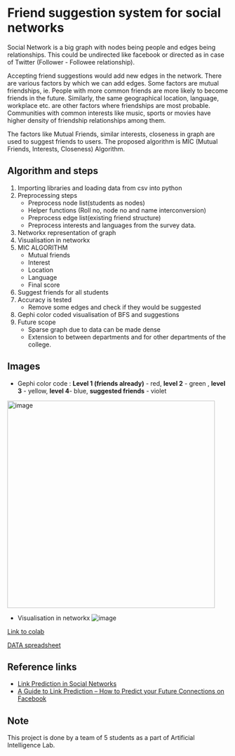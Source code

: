# Friend suggestion system for social networks

Social Network is a big graph with nodes being people and edges being relationships. This could be undirected like facebook or directed as in case of Twitter (Follower - Followee relationship).

Accepting friend suggestions would add new edges in the network. There are various factors by which we can add edges. Some factors are mutual friendships, ie. People with more common friends are more likely to become friends in the future. Similarly, the same geographical location, language, workplace etc. are other factors where friendships are most probable. Communities with common interests like music, sports or movies have higher density of friendship relationships among them.

The factors like Mutual Friends, similar interests, closeness in graph are used to suggest friends to users. The proposed algorithm is MIC (Mutual Friends, Interests, Closeness) Algorithm.


## Algorithm and steps
1. Importing libraries and loading data from csv into python
2. Preprocessing steps
    - Preprocess node list(students as nodes)
    - Helper functions (Roll no, node no and name interconversion)
    - Preprocess edge list(existing friend structure)
    - Preprocess interests and languages from the survey data. 
 3. Networkx representation of graph
 4. Visualisation in networkx
 5. MIC ALGORITHM
    - Mutual friends 
    - Interest
    - Location
    - Language
    - Final score 
 6. Suggest friends for all students
 7. Accuracy is tested
    - Remove some edges and check if they would be suggested
 8. Gephi color coded visualisation of BFS and suggestions
 9. Future scope
    - Sparse graph due to data can be made dense
    - Extension to between departments and for other departments of the college. 
    
    
 ## Images

 
 - Gephi color code : **Level 1 (friends already)** - red, **level 2** - green , **level 3** - yellow, **level 4**- blue, **suggested friends** - violet
 
 <img width="473" alt="image" src="https://user-images.githubusercontent.com/43994542/154804779-b5b310ca-efb1-45ab-b0ac-ecc8f4caafc4.png">
 
  - Visualisation in networkx
 ![image](https://user-images.githubusercontent.com/43994542/154804475-d6314c76-ba48-40d1-a1ee-ebb12e4ba83a.png)


[Link to colab](https://colab.research.google.com/drive/1oTWj-OM1v1SF1a-Oz3zjD7AVGrlH1UCH?authuser=1)

[DATA spreadsheet](https://docs.google.com/spreadsheets/d/1W7CVlwp7sqb9YnByTjMy6OHff8ceBl_ZxgF2aPvhc88/edit#gid=0)

## Reference links

- [Link Prediction in Social Networks](https://medium.com/@gorerohan15/link-prediction-in-social-networks-599e6d9bed9b)
- [A Guide to Link Prediction – How to Predict your Future Connections on Facebook](https://www.analyticsvidhya.com/blog/2020/01/link-prediction-how-to-predict-your-future-connections-on-facebook/)

## Note
This project is done by a team of 5 students as a part of Artificial Intelligence Lab.

